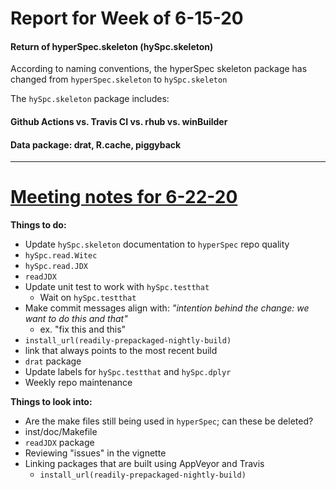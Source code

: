 # Report for Week of 6-15-20
#### Return of hyperSpec.skeleton (hySpc.skeleton)
According to naming conventions, the hyperSpec skeleton package has changed from
`hyperSpec.skeleton` to `hySpc.skeleton`

The `hySpc.skeleton` package includes:

#### Github Actions vs. Travis CI vs. rhub vs. winBuilder
#### Data package: drat, R.cache, piggyback

---

 # [Meeting notes for 6-22-20](/blog/meeting_notes.md)

 **Things to do:**
  * Update `hySpc.skeleton` documentation to `hyperSpec` repo quality
  * `hySpc.read.Witec`
  * `hySpc.read.JDX`
   * `readJDX`
  * Update unit test to work with `hySpc.testthat`
     * Wait on `hySpc.testthat`
  * Make commit messages align with: _"intention behind the change: we want to do this and that"_
     * ex. "fix this and this"
  * `install_url(readily-prepackaged-nightly-build)`
   * link that always points to the most recent build
  * `drat` package
  * Update labels for `hySpc.testthat` and `hySpc.dplyr`
  * Weekly repo maintenance


 **Things to look into:**
  * Are the make files still being used in `hyperSpec`; can these be deleted?
   * inst/doc/Makefile
  * `readJDX` package
  * Reviewing "issues" in the vignette
  * Linking packages that are built using AppVeyor and Travis
     * `install_url(readily-prepackaged-nightly-build)`